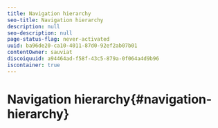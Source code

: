 ```yaml
---
title: Navigation hierarchy
seo-title: Navigation hierarchy
description: null
seo-description: null
page-status-flag: never-activated
uuid: ba96de20-ca10-4011-87d0-92ef2ab07b01
contentOwner: sauviat
discoiquuid: a94464ad-f58f-43c5-879a-0f064a4d9b96
iscontainer: true
---
```


# Navigation hierarchy{#navigation-hierarchy}

